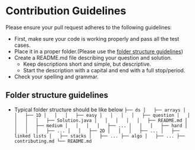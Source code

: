 # Contribution Guidelines

Please ensure your pull request adheres to the following guidelines:

- First, make sure your code is working properly and pass all the test cases.
- Place it in a proper folder.(Please use the [folder structure guidelines](#folder-structure-guidelines))
- Create a README.md file describing your question and solution.
  - Keep descriptions short and simple, but descriptive.
  - Start the description with a capital and end with a full stop/period.
- Check your spelling and grammar.

## Folder structure guidelines
- Typical folder structure should be like below
`
├── ds
│   ├── arrays
│   │   ├── 1D
│   │   │   ├── easy
│   │   │   │   ├── question
│   │   │   │   │   ├── Solution.java
│   │   │   │   │   ├── README.md
│   │   │   ├── medium
│   │   │   │   ├── ...
│   │   │   ├── hard
│   │   │   │   ├── ...
│   │   ├── 2D
│   │   │   ├── ...
│   ├── linked lists
│   ├── stacks
│   ├── ...
├── algo
│   ├── ...
├── contributing.md
└── README.md
`
